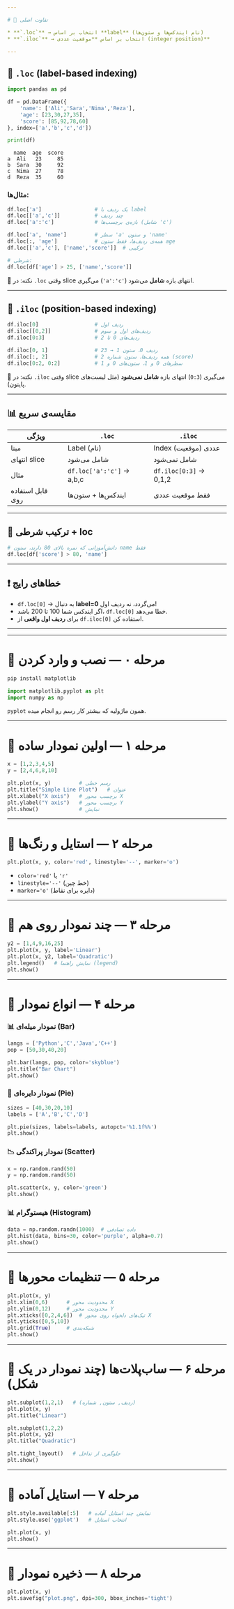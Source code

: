 ```yaml
---

# 🔑 تفاوت اصلی

* **`.loc`** → انتخاب بر اساس **label** (نام ایندکس‌ها و ستون‌ها)
* **`.iloc`** → انتخاب بر اساس **موقعیت عددی (integer position)**

---
```


## 🎯 `.loc` (label-based indexing)

```python
import pandas as pd

df = pd.DataFrame({
    'name': ['Ali','Sara','Nima','Reza'],
    'age': [23,30,27,35],
    'score': [85,92,78,60]
}, index=['a','b','c','d'])

print(df)
```

```
  name  age  score
a  Ali   23     85
b  Sara  30     92
c  Nima  27     78
d  Reza  35     60
```

### مثال‌ها:

```python
df.loc['a']                 # یک ردیف با label
df.loc[['a','c']]           # چند ردیف
df.loc['a':'c']             # بازه‌ی برچسب‌ها (شامل 'c')

df.loc['a', 'name']         # سطر 'a' و ستون 'name'
df.loc[:, 'age']            # همه‌ی ردیف‌ها، فقط ستون age
df.loc[['a','c'], ['name','score']]  # ترکیبی

# شرطی:
df.loc[df['age'] > 25, ['name','score']]
```

📌 نکته: در `.loc` وقتی slice می‌گیری (`'a':'c'`) انتهای بازه **شامل** می‌شود.

---

## 🎯 `.iloc` (position-based indexing)

```python
df.iloc[0]                  # ردیف اول
df.iloc[[0,2]]              # ردیف‌های اول و سوم
df.iloc[0:3]                # ردیف‌های 0 تا 2

df.iloc[0, 1]               # ردیف 0، ستون 1 → 23
df.iloc[:, 2]               # همه ردیف‌ها، ستون شماره 2 (score)
df.iloc[0:2, 0:2]           # سطرهای 0 و 1، ستون‌های 0 و 1
```

📌 نکته: در `.iloc` وقتی slice می‌گیری (`0:3`) انتهای بازه **شامل نمی‌شود** (مثل لیست‌های پایتون).

---

## 📊 مقایسه‌ی سریع

| ویژگی            | `.loc`                    | `.iloc`                |
| ---------------- | ------------------------- | ---------------------- |
| مبنا             | Label (نام)               | Index عددی (موقعیت)    |
| انتهای slice     | شامل می‌شود               | شامل نمی‌شود           |
| مثال             | `df.loc['a':'c']` → a,b,c | `df.iloc[0:3]` → 0,1,2 |
| قابل استفاده روی | ایندکس‌ها + ستون‌ها       | فقط موقعیت عددی        |

---

## 🧩 ترکیب شرطی + loc

```python
# دانش‌آموزانی که نمره بالای 80 دارند، ستون name فقط
df.loc[df['score'] > 80, 'name']
```

---

## ❗ خطاهای رایج

* `df.loc[0]` → به دنبال **label=0** می‌گردد، نه ردیف اول!
* اگر ایندکس شما 100 تا 200 باشد، `df.loc[0]` خطا می‌دهد.
* برای **ردیف اول واقعی** از `df.iloc[0]` استفاده کن.

---


---

# 🔹 مرحله ۰ — نصب و وارد کردن

```bash
pip install matplotlib
```

```python
import matplotlib.pyplot as plt
import numpy as np
```

`pyplot` همون ماژولیه که بیشتر کار رسم رو انجام میده.

---

# 🔹 مرحله ۱ — اولین نمودار ساده

```python
x = [1,2,3,4,5]
y = [2,4,6,8,10]

plt.plot(x, y)         # رسم خطی
plt.title("Simple Line Plot")   # عنوان
plt.xlabel("X axis")   # برچسب محور X
plt.ylabel("Y axis")   # برچسب محور Y
plt.show()             # نمایش
```

---

# 🔹 مرحله ۲ — استایل و رنگ‌ها

```python
plt.plot(x, y, color='red', linestyle='--', marker='o')
```

* `color='red'` یا `'r'`
* `linestyle='--'` (خط چین)
* `marker='o'` (دایره برای نقاط)

---

# 🔹 مرحله ۳ — چند نمودار روی هم

```python
y2 = [1,4,9,16,25]
plt.plot(x, y, label='Linear')
plt.plot(x, y2, label='Quadratic')
plt.legend()   # نمایش راهنما (legend)
plt.show()
```

---

# 🔹 مرحله ۴ — انواع نمودار

### 📊 نمودار میله‌ای (Bar)

```python
langs = ['Python','C','Java','C++']
pop = [50,30,40,20]

plt.bar(langs, pop, color='skyblue')
plt.title("Bar Chart")
plt.show()
```

### 🍩 نمودار دایره‌ای (Pie)

```python
sizes = [40,30,20,10]
labels = ['A','B','C','D']

plt.pie(sizes, labels=labels, autopct='%1.1f%%')
plt.show()
```

### 📉 نمودار پراکندگی (Scatter)

```python
x = np.random.rand(50)
y = np.random.rand(50)

plt.scatter(x, y, color='green')
plt.show()
```

### 📊 هیستوگرام (Histogram)

```python
data = np.random.randn(1000)  # داده تصادفی
plt.hist(data, bins=30, color='purple', alpha=0.7)
plt.show()
```

---

# 🔹 مرحله ۵ — تنظیمات محورها

```python
plt.plot(x, y)
plt.xlim(0,6)      # محدودیت محور X
plt.ylim(0,12)     # محدودیت محور Y
plt.xticks([0,2,4,6])  # تیک‌های دلخواه روی محور X
plt.yticks([0,5,10])
plt.grid(True)     # شبکه‌بندی
plt.show()
```

---

# 🔹 مرحله ۶ — ساب‌پلات‌ها (چند نمودار در یک شکل)

```python
plt.subplot(1,2,1)   # (ردیف, ستون, شماره)
plt.plot(x, y)
plt.title("Linear")

plt.subplot(1,2,2)
plt.plot(x, y2)
plt.title("Quadratic")

plt.tight_layout()   # جلوگیری از تداخل
plt.show()
```

---

# 🔹 مرحله ۷ — استایل آماده

```python
plt.style.available[:5]   # نمایش چند استایل آماده
plt.style.use('ggplot')   # انتخاب استایل

plt.plot(x, y)
plt.show()
```

---

# 🔹 مرحله ۸ — ذخیره نمودار

```python
plt.plot(x, y)
plt.savefig("plot.png", dpi=300, bbox_inches='tight')
```
